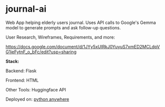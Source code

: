 # journal-ai
Web App helping elderly users journal. Uses API calls to Google's Gemma model to generate prompts and ask follow-up questions.

User Research, Wireframes, Requirements, and more:

https://docs.google.com/document/d/1JYy5xUIRkJ0YuyuS7xmED2MCLdpVG1jeFytnF_o_bFc/edit?usp=sharing


**Stack:**

Backend: Flask

Frontend: HTML

Other Tools: Huggingface API

Deployed on: [python anywhere](mzxchandra.pythonanywhere.com)
